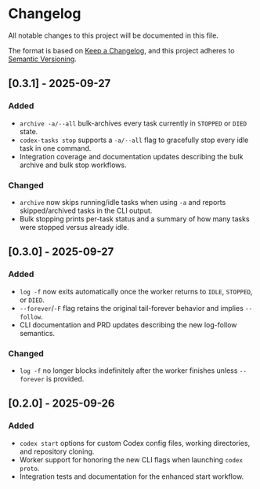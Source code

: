 # Changelog

All notable changes to this project will be documented in this file.

The format is based on [Keep a Changelog](https://keepachangelog.com/en/1.1.0/),
and this project adheres to [Semantic Versioning](https://semver.org/spec/v2.0.0.html).

## [0.3.1] - 2025-09-27
### Added
- `archive -a/--all` bulk-archives every task currently in `STOPPED` or `DIED` state.
- `codex-tasks stop` supports a `-a/--all` flag to gracefully stop every idle task in one command.
- Integration coverage and documentation updates describing the bulk archive and bulk stop workflows.

### Changed
- `archive` now skips running/idle tasks when using `-a` and reports skipped/archived tasks in the CLI output.
- Bulk stopping prints per-task status and a summary of how many tasks were stopped versus already idle.

## [0.3.0] - 2025-09-27
### Added
- `log -f` now exits automatically once the worker returns to `IDLE`, `STOPPED`, or `DIED`.
- `--forever`/`-F` flag retains the original tail-forever behavior and implies `--follow`.
- CLI documentation and PRD updates describing the new log-follow semantics.

### Changed
- `log -f` no longer blocks indefinitely after the worker finishes unless `--forever` is provided.

## [0.2.0] - 2025-09-26
### Added
- `codex start` options for custom Codex config files, working directories, and repository cloning.
- Worker support for honoring the new CLI flags when launching `codex proto`.
- Integration tests and documentation for the enhanced start workflow.
